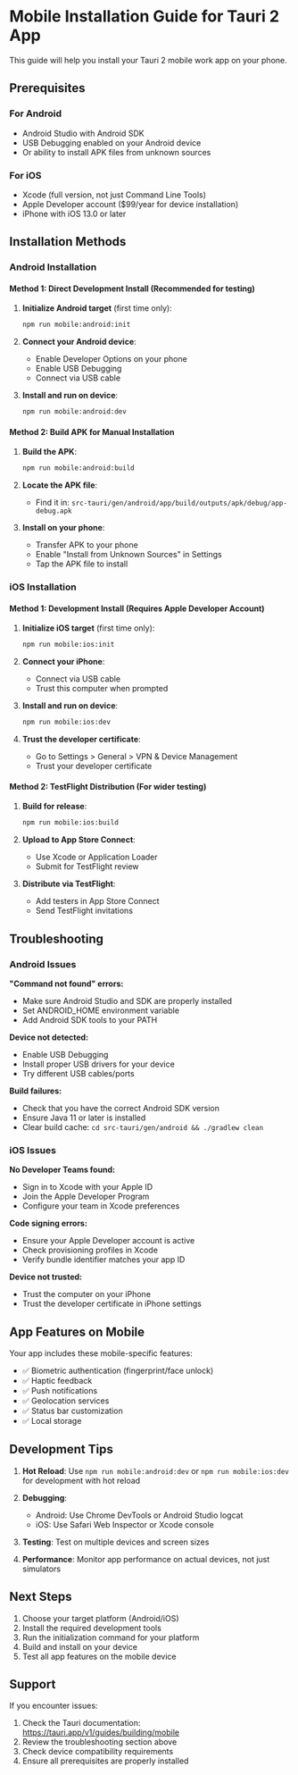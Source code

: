 # Mobile Installation Guide for Tauri 2 App

This guide will help you install your Tauri 2 mobile work app on your phone.

## Prerequisites

### For Android

- Android Studio with Android SDK
- USB Debugging enabled on your Android device
- Or ability to install APK files from unknown sources

### For iOS

- Xcode (full version, not just Command Line Tools)
- Apple Developer account ($99/year for device installation)
- iPhone with iOS 13.0 or later

## Installation Methods

### Android Installation

#### Method 1: Direct Development Install (Recommended for testing)

1. **Initialize Android target** (first time only):

   ```bash
   npm run mobile:android:init
   ```

2. **Connect your Android device**:

   - Enable Developer Options on your phone
   - Enable USB Debugging
   - Connect via USB cable

3. **Install and run on device**:
   ```bash
   npm run mobile:android:dev
   ```

#### Method 2: Build APK for Manual Installation

1. **Build the APK**:

   ```bash
   npm run mobile:android:build
   ```

2. **Locate the APK file**:

   - Find it in: `src-tauri/gen/android/app/build/outputs/apk/debug/app-debug.apk`

3. **Install on your phone**:
   - Transfer APK to your phone
   - Enable "Install from Unknown Sources" in Settings
   - Tap the APK file to install

### iOS Installation

#### Method 1: Development Install (Requires Apple Developer Account)

1. **Initialize iOS target** (first time only):

   ```bash
   npm run mobile:ios:init
   ```

2. **Connect your iPhone**:

   - Connect via USB cable
   - Trust this computer when prompted

3. **Install and run on device**:

   ```bash
   npm run mobile:ios:dev
   ```

4. **Trust the developer certificate**:
   - Go to Settings > General > VPN & Device Management
   - Trust your developer certificate

#### Method 2: TestFlight Distribution (For wider testing)

1. **Build for release**:

   ```bash
   npm run mobile:ios:build
   ```

2. **Upload to App Store Connect**:

   - Use Xcode or Application Loader
   - Submit for TestFlight review

3. **Distribute via TestFlight**:
   - Add testers in App Store Connect
   - Send TestFlight invitations

## Troubleshooting

### Android Issues

**"Command not found" errors:**

- Make sure Android Studio and SDK are properly installed
- Set ANDROID_HOME environment variable
- Add Android SDK tools to your PATH

**Device not detected:**

- Enable USB Debugging
- Install proper USB drivers for your device
- Try different USB cables/ports

**Build failures:**

- Check that you have the correct Android SDK version
- Ensure Java 11 or later is installed
- Clear build cache: `cd src-tauri/gen/android && ./gradlew clean`

### iOS Issues

**No Developer Teams found:**

- Sign in to Xcode with your Apple ID
- Join the Apple Developer Program
- Configure your team in Xcode preferences

**Code signing errors:**

- Ensure your Apple Developer account is active
- Check provisioning profiles in Xcode
- Verify bundle identifier matches your app ID

**Device not trusted:**

- Trust the computer on your iPhone
- Trust the developer certificate in iPhone settings

## App Features on Mobile

Your app includes these mobile-specific features:

- ✅ Biometric authentication (fingerprint/face unlock)
- ✅ Haptic feedback
- ✅ Push notifications
- ✅ Geolocation services
- ✅ Status bar customization
- ✅ Local storage

## Development Tips

1. **Hot Reload**: Use `npm run mobile:android:dev` or `npm run mobile:ios:dev` for development with hot reload

2. **Debugging**:

   - Android: Use Chrome DevTools or Android Studio logcat
   - iOS: Use Safari Web Inspector or Xcode console

3. **Testing**: Test on multiple devices and screen sizes

4. **Performance**: Monitor app performance on actual devices, not just simulators

## Next Steps

1. Choose your target platform (Android/iOS)
2. Install the required development tools
3. Run the initialization command for your platform
4. Build and install on your device
5. Test all app features on the mobile device

## Support

If you encounter issues:

1. Check the Tauri documentation: https://tauri.app/v1/guides/building/mobile
2. Review the troubleshooting section above
3. Check device compatibility requirements
4. Ensure all prerequisites are properly installed
